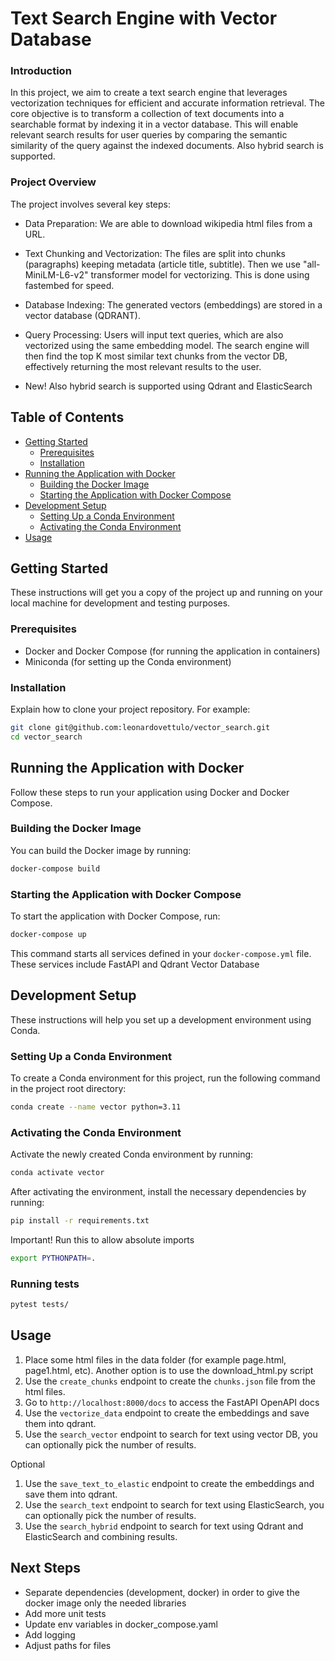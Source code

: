 
# Text Search Engine with Vector Database

### Introduction
In this project, we aim to create a text search engine that leverages vectorization techniques for efficient and accurate information retrieval. The core objective is to transform a collection of text documents into a searchable format by indexing it in a vector database. This will enable relevant search results for user queries by comparing the semantic similarity of the query against the indexed documents. Also hybrid search is supported.

### Project Overview
The project involves several key steps:

- Data Preparation: We are able to download wikipedia html files from a URL.

- Text Chunking and Vectorization: The files are split into chunks (paragraphs) keeping metadata (article title, subtitle). Then we use "all-MiniLM-L6-v2" transformer model for vectorizing. This is done using fastembed for speed.

- Database Indexing: The generated vectors (embeddings) are stored in a vector database (QDRANT).

- Query Processing: Users will input text queries, which are also vectorized using the same embedding model. The search engine will then find the top K most similar text chunks from the vector DB, effectively returning the most relevant results to the user.

- New! Also hybrid search is supported using Qdrant and ElasticSearch


## Table of Contents

- [Getting Started](#getting-started)
  - [Prerequisites](#prerequisites)
  - [Installation](#installation)
- [Running the Application with Docker](#running-the-application-with-docker)
  - [Building the Docker Image](#building-the-docker-image)
  - [Starting the Application with Docker Compose](#starting-the-application-with-docker-compose)
- [Development Setup](#development-setup)
  - [Setting Up a Conda Environment](#setting-up-a-conda-environment)
  - [Activating the Conda Environment](#activating-the-conda-environment)
- [Usage](#usage)


## Getting Started

These instructions will get you a copy of the project up and running on your local machine for development and testing purposes.

### Prerequisites

- Docker and Docker Compose (for running the application in containers)
- Miniconda (for setting up the Conda environment)

### Installation

Explain how to clone your project repository. For example:

```bash
git clone git@github.com:leonardovettulo/vector_search.git
cd vector_search
```

## Running the Application with Docker

Follow these steps to run your application using Docker and Docker Compose.

### Building the Docker Image

You can build the Docker image by running:

```bash
docker-compose build
```

### Starting the Application with Docker Compose

To start the application with Docker Compose, run:

```bash
docker-compose up
```

This command starts all services defined in your `docker-compose.yml` file. These services include FastAPI and Qdrant Vector Database

## Development Setup

These instructions will help you set up a development environment using Conda.

### Setting Up a Conda Environment

To create a Conda environment for this project, run the following command in the project root directory:

```bash
conda create --name vector python=3.11
```

### Activating the Conda Environment

Activate the newly created Conda environment by running:

```bash
conda activate vector
```

After activating the environment, install the necessary dependencies by running:

```bash
pip install -r requirements.txt
```

Important! Run this to allow absolute imports

```bash
export PYTHONPATH=.
```
### Running tests

```bash
pytest tests/
```
## Usage

1. Place some html files in the data folder (for example page.html, page1.html, etc). Another option is to use the download_html.py script
2. Use the `create_chunks` endpoint to create the `chunks.json` file from the html files.
3. Go to `http://localhost:8000/docs` to access the FastAPI OpenAPI docs
4. Use the `vectorize_data` endpoint to create the embeddings and save them into qdrant.
5. Use the `search_vector` endpoint to search for text using vector DB, you can optionally pick the number of results.

Optional
1. Use the `save_text_to_elastic` endpoint to create the embeddings and save them into qdrant.
2. Use the `search_text` endpoint to search for text using ElasticSearch, you can optionally pick the number of results.
3. Use the `search_hybrid` endpoint to search for text using Qdrant and ElasticSearch and combining results.

## Next Steps

- Separate dependencies (development, docker) in order to give the docker image only the needed libraries
- Add more unit tests
- Update env variables in docker_compose.yaml
- Add logging
- Adjust paths for files
